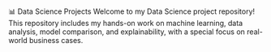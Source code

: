 📊 Data Science Projects
Welcome to my Data Science project repository!
This repository includes my hands-on work on machine learning, data analysis, model comparison, and explainability, with a special focus on real-world business cases.
